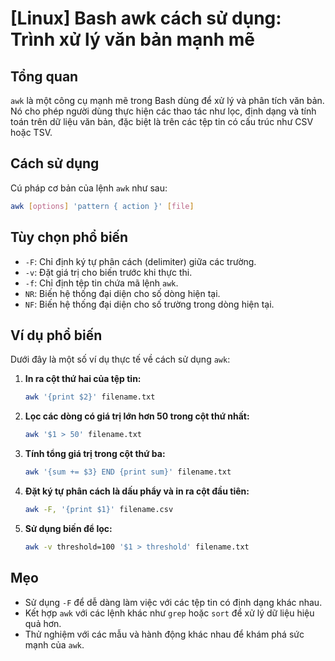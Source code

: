 # [Linux] Bash awk cách sử dụng: Trình xử lý văn bản mạnh mẽ

## Tổng quan
`awk` là một công cụ mạnh mẽ trong Bash dùng để xử lý và phân tích văn bản. Nó cho phép người dùng thực hiện các thao tác như lọc, định dạng và tính toán trên dữ liệu văn bản, đặc biệt là trên các tệp tin có cấu trúc như CSV hoặc TSV.

## Cách sử dụng
Cú pháp cơ bản của lệnh `awk` như sau:

```bash
awk [options] 'pattern { action }' [file]
```

## Tùy chọn phổ biến
- `-F`: Chỉ định ký tự phân cách (delimiter) giữa các trường.
- `-v`: Đặt giá trị cho biến trước khi thực thi.
- `-f`: Chỉ định tệp tin chứa mã lệnh `awk`.
- `NR`: Biến hệ thống đại diện cho số dòng hiện tại.
- `NF`: Biến hệ thống đại diện cho số trường trong dòng hiện tại.

## Ví dụ phổ biến
Dưới đây là một số ví dụ thực tế về cách sử dụng `awk`:

1. **In ra cột thứ hai của tệp tin:**
   ```bash
   awk '{print $2}' filename.txt
   ```

2. **Lọc các dòng có giá trị lớn hơn 50 trong cột thứ nhất:**
   ```bash
   awk '$1 > 50' filename.txt
   ```

3. **Tính tổng giá trị trong cột thứ ba:**
   ```bash
   awk '{sum += $3} END {print sum}' filename.txt
   ```

4. **Đặt ký tự phân cách là dấu phẩy và in ra cột đầu tiên:**
   ```bash
   awk -F, '{print $1}' filename.csv
   ```

5. **Sử dụng biến để lọc:**
   ```bash
   awk -v threshold=100 '$1 > threshold' filename.txt
   ```

## Mẹo
- Sử dụng `-F` để dễ dàng làm việc với các tệp tin có định dạng khác nhau.
- Kết hợp `awk` với các lệnh khác như `grep` hoặc `sort` để xử lý dữ liệu hiệu quả hơn.
- Thử nghiệm với các mẫu và hành động khác nhau để khám phá sức mạnh của `awk`.